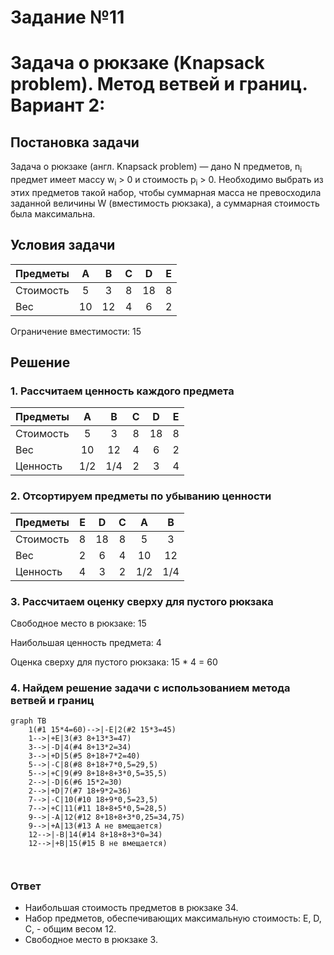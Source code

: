 # Задание №11
# Задача о рюкзаке (Knapsack problem). Метод ветвей и границ. Вариант 2:

## Постановка задачи
Задача о рюкзаке (англ. Knapsack problem) — дано N предметов, n<sub>i</sub> предмет имеет массу w<sub>i</sub> > 0 и стоимость p<sub>i</sub> > 0. Необходимо выбрать из этих предметов такой набор, чтобы суммарная масса не превосходила заданной величины W (вместимость рюкзака), а суммарная стоимость была максимальна. 

## Условия задачи

| Предметы  |  A  | B  | C | D  | E |
|:----------|:---:|:--:|:-:|:--:|:-:|
| Стоимость |  5  | 3  | 8 | 18 | 8 |
| Вес       | 10  | 12 | 4 | 6  | 2 |

Ограничение вместимости: 15

## Решение
### 1. Рассчитаем ценность каждого предмета
| Предметы  |  A  | B  | C | D  | E  |
|:----------|:---:|:--:|:-:|:--:|:--:|
| Стоимость |  5  | 3  | 8 | 18 | 8  |
| Вес       | 10  | 12 | 4 | 6  | 2  |
| Ценность  | 1/2 | 1/4| 2 | 3  | 4  |

### 2. Отсортируем предметы по убыванию ценности
| Предметы  | E  | D  | C  |  A  |  B  |
|:----------|:--:|:--:|:--:|:---:|:---:|
| Стоимость | 8  | 18 | 8  |  5  |  3  |
| Вес       | 2  | 6  | 4  | 10  | 12  |
| Ценность  | 4  | 3  | 2  | 1/2 | 1/4 |

### 3. Рассчитаем оценку сверху для пустого рюкзака

Свободное место в рюкзаке: 15

Наибольшая ценность предмета: 4

Оценка сверху для пустого рюкзака: 15 * 4 = 60


### 4. Найдем решение задачи с использованием метода ветвей и границ

```mermaid
graph TB
    1(#1 15*4=60)-->|-E|2(#2 15*3=45)
    1-->|+E|3(#3 8+13*3=47)
    3-->|-D|4(#4 8+13*2=34)
    3-->|+D|5(#5 8+18+7*2=40)
    5-->|-C|8(#8 8+18+7*0,5=29,5)
    5-->|+C|9(#9 8+18+8+3*0,5=35,5)
    2-->|-D|6(#6 15*2=30)
    2-->|+D|7(#7 18+9*2=36)
    7-->|-C|10(#10 18+9*0,5=23,5)
    7-->|+C|11(#11 18+8+5*0,5=28,5)
    9-->|-A|12(#12 8+18+8+3*0,25=34,75)
    9-->|+A|13(#13 A не вмещается)
    12-->|-B|14(#14 8+18+8+3*0=34)
    12-->|+B|15(#15 B не вмещается)

    
```

### Ответ
- Наибольшая стоимость предметов в рюкзаке 34.
- Набор предметов, обеспечивающих максимальную стоимость: E, D, C, - общим весом 12.
- Свободное место в рюкзаке 3.